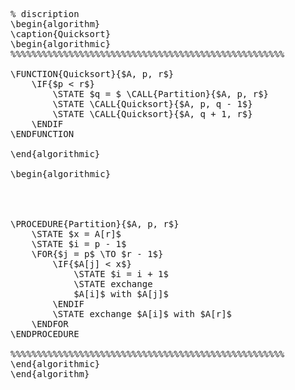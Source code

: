 <pre class="pseudocode" lineNumber="true">
% discription
\begin{algorithm}
\caption{Quicksort}
\begin{algorithmic}
%%%%%%%%%%%%%%%%%%%%%%%%%%%%%%%%%%%%%%%%%%%%%%%%%%%%

\FUNCTION{Quicksort}{$A, p, r$}
    \IF{$p < r$} 
        \STATE $q = $ \CALL{Partition}{$A, p, r$}
        \STATE \CALL{Quicksort}{$A, p, q - 1$}
        \STATE \CALL{Quicksort}{$A, q + 1, r$}
    \ENDIF
\ENDFUNCTION

\end{algorithmic}

\begin{algorithmic}

<div class = "line" > </div>

\PROCEDURE{Partition}{$A, p, r$}
    \STATE $x = A[r]$
    \STATE $i = p - 1$
    \FOR{$j = p$ \TO $r - 1$}
        \IF{$A[j] < x$}
            \STATE $i = i + 1$
            \STATE exchange
            $A[i]$ with $A[j]$
        \ENDIF
        \STATE exchange $A[i]$ with $A[r]$
    \ENDFOR
\ENDPROCEDURE

%%%%%%%%%%%%%%%%%%%%%%%%%%%%%%%%%%%%%%%%%%%%%%%%%%%%
\end{algorithmic}   
\end{algorithm}
</pre>